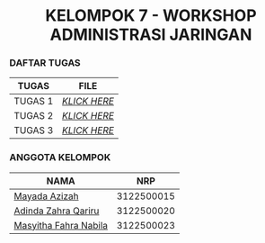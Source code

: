 <h1 align="center"> KELOMPOK 7 - WORKSHOP ADMINISTRASI JARINGAN </h1>

### DAFTAR TUGAS 
| TUGAS | FILE |
| ------| -----|
| TUGAS 1 |  _[KLICK HERE](https://github.com/mayadaazzh/SysAdmin-3122500015/tree/main/Tugas-Pertama)_ |
| TUGAS 2 |  _[KLICK HERE](https://github.com/mayadaazzh/SysAdmin-3122500015/tree/main/Tugas-Kedua)_ |
| TUGAS 3 |  _[KLICK HERE](https://github.com/mayadaazzh/SysAdmin-3122500015/tree/main/Tugas-Ketiga)_ |

### ANGGOTA KELOMPOK
| NAMA                          | NRP       |
| ----------------------------- | --------- |
| [Mayada Azizah](https://github.com/mayadaazzh)         | 3122500015 |
| [Adinda Zahra Qariru](https://github.com/adindazaahraa) | 3122500020 |
| [Masyitha Fahra Nabila](http://github.com/Punyasyitha)  | 3122500023 |
